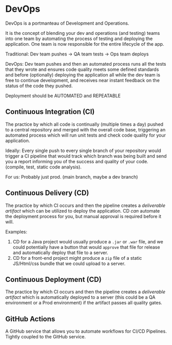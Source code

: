 # DevOps

DevOps is a portmanteau of Development and Operations.

It is the concept of blending your dev and operations (and testing) teams into one team by automating the process of testing and deploying the application. One team is now responsible for the entire lifecycle of the app.

Traditional: Dev team pushes -> QA team tests -> Ops team deploys

DevOps: Dev team pushes and then an automated process runs all the tests that they wrote and ensures code quality meets some defined standards and before (optionally) deploying the application all while the dev team is free to continue development, and receives near instant feedback on the status of the code they pushed.

Deployment should be AUTOMATED and REPEATABLE

## Continuous Integration (CI)

The practice by which all code is continually (multiple times a day) pushed to a central repository and merged with the overall code base, triggering an automated process which will run unit tests and check code quality for your application.

Ideally: Every single push to every single branch of your repository would trigger a CI pipeline that would track which branch was being built and send you a report informing you of the success and quality of your code. (compile, test, static code analysis).

For us: Probably just prod. (main branch, maybe a dev branch)

## Continuous Delivery (CD)

The practice by which CI occurs and then the pipeline creates a *deliverable artifact* which can be utilized to deploy the application. CD *can* automate the deployment process for you, but manual approval is required before it will.

Examples:
1. CD for a Java project would usually produce a `.jar` or `.war` file, and we could potentially have a button that would `approve` that file for release and automatically deploy that file to a server.
2. CD for a front-end project might produce a `zip` file of a static JS/Html/css bundle that we could upload to a server.

## Continuous Deployment (CD)

The practice by which CI occurs and then the pipeline creates a *deliverable artifact* which is automatically deployed to a server (this could be a QA environment or a Prod environment) if the artifact passes all quality gates.

## GitHub Actions
A GitHub service that allows you to automate workflows for CI/CD Pipelines. Tightly coupled to the GitHub service.

